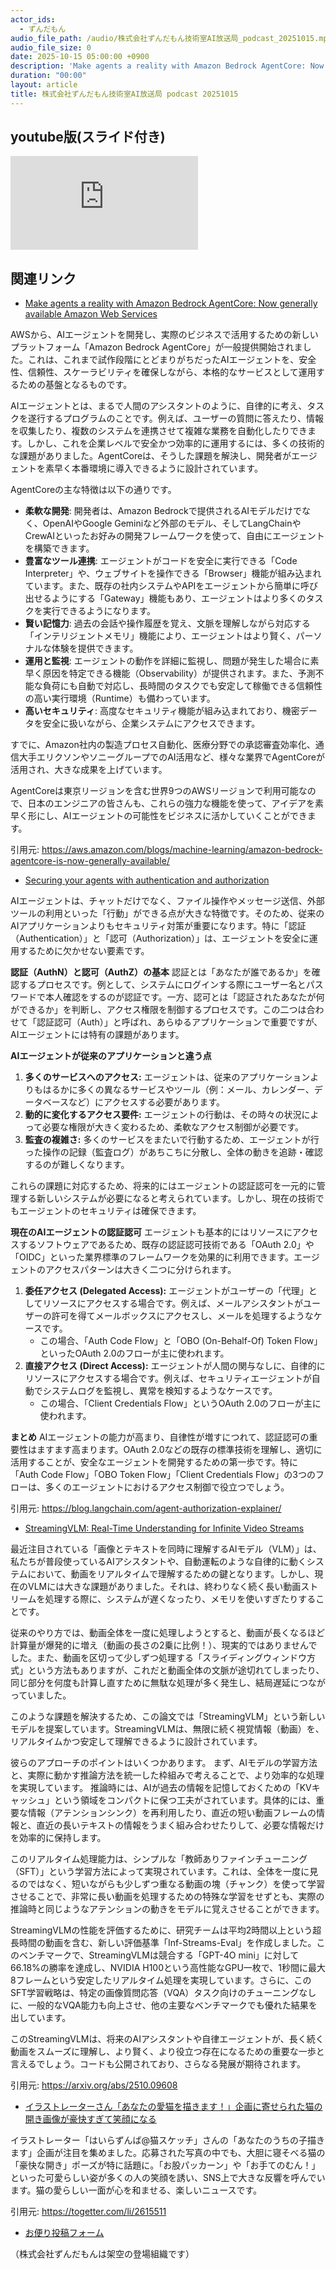```yaml
---
actor_ids:
  - ずんだもん
audio_file_path: /audio/株式会社ずんだもん技術室AI放送局_podcast_20251015.mp3
audio_file_size: 0
date: 2025-10-15 05:00:00 +0900
description: 'Make agents a reality with Amazon Bedrock AgentCore: Now generally available  Amazon Web Services、Securing your agents with authentication and authorization、StreamingVLM: Real-Time Understanding for Infinite Video Streams、イラストレーターさん「あなたの愛猫を描きます！」企画に寄せられた猫の開き画像が豪快すぎて笑顔になる'
duration: "00:00"
layout: article
title: 株式会社ずんだもん技術室AI放送局 podcast 20251015
---
```


## youtube版(スライド付き)

<div class="article-video"><iframe src="https://www.youtube.com/embed/5tR4-M4AumU" title="YouTube video player" frameborder="0" allow="accelerometer; autoplay; clipboard-write; encrypted-media; gyroscope; picture-in-picture; web-share" referrerpolicy="strict-origin-when-cross-origin" allowfullscreen></iframe></div>


## 関連リンク


- [Make agents a reality with Amazon Bedrock AgentCore: Now generally available  Amazon Web Services](https://aws.amazon.com/blogs/machine-learning/amazon-bedrock-agentcore-is-now-generally-available/)  


AWSから、AIエージェントを開発し、実際のビジネスで活用するための新しいプラットフォーム「Amazon Bedrock AgentCore」が一般提供開始されました。これは、これまで試作段階にとどまりがちだったAIエージェントを、安全性、信頼性、スケーラビリティを確保しながら、本格的なサービスとして運用するための基盤となるものです。

AIエージェントとは、まるで人間のアシスタントのように、自律的に考え、タスクを遂行するプログラムのことです。例えば、ユーザーの質問に答えたり、情報を収集したり、複数のシステムを連携させて複雑な業務を自動化したりできます。しかし、これを企業レベルで安全かつ効率的に運用するには、多くの技術的な課題がありました。AgentCoreは、そうした課題を解決し、開発者がエージェントを素早く本番環境に導入できるように設計されています。

AgentCoreの主な特徴は以下の通りです。

*   **柔軟な開発**: 開発者は、Amazon Bedrockで提供されるAIモデルだけでなく、OpenAIやGoogle Geminiなど外部のモデル、そしてLangChainやCrewAIといったお好みの開発フレームワークを使って、自由にエージェントを構築できます。
*   **豊富なツール連携**: エージェントがコードを安全に実行できる「Code Interpreter」や、ウェブサイトを操作できる「Browser」機能が組み込まれています。また、既存の社内システムやAPIをエージェントから簡単に呼び出せるようにする「Gateway」機能もあり、エージェントはより多くのタスクを実行できるようになります。
*   **賢い記憶力**: 過去の会話や操作履歴を覚え、文脈を理解しながら対応する「インテリジェントメモリ」機能により、エージェントはより賢く、パーソナルな体験を提供できます。
*   **運用と監視**: エージェントの動作を詳細に監視し、問題が発生した場合に素早く原因を特定できる機能（Observability）が提供されます。また、予測不能な負荷にも自動で対応し、長時間のタスクでも安定して稼働できる信頼性の高い実行環境（Runtime）も備わっています。
*   **高いセキュリティ**: 高度なセキュリティ機能が組み込まれており、機密データを安全に扱いながら、企業システムにアクセスできます。

すでに、Amazon社内の製造プロセス自動化、医療分野での承認審査効率化、通信大手エリクソンやソニーグループでのAI活用など、様々な業界でAgentCoreが活用され、大きな成果を上げています。

AgentCoreは東京リージョンを含む世界9つのAWSリージョンで利用可能なので、日本のエンジニアの皆さんも、これらの強力な機能を使って、アイデアを素早く形にし、AIエージェントの可能性をビジネスに活かしていくことができます。

引用元: https://aws.amazon.com/blogs/machine-learning/amazon-bedrock-agentcore-is-now-generally-available/


- [Securing your agents with authentication and authorization](https://blog.langchain.com/agent-authorization-explainer/)  


AIエージェントは、チャットだけでなく、ファイル操作やメッセージ送信、外部ツールの利用といった「行動」ができる点が大きな特徴です。そのため、従来のAIアプリケーションよりもセキュリティ対策が重要になります。特に「認証（Authentication）」と「認可（Authorization）」は、エージェントを安全に運用するために欠かせない要素です。

**認証（AuthN）と認可（AuthZ）の基本**
認証とは「あなたが誰であるか」を確認するプロセスです。例として、システムにログインする際にユーザー名とパスワードで本人確認をするのが認証です。一方、認可とは「認証されたあなたが何ができるか」を判断し、アクセス権限を制御するプロセスです。この二つは合わせて「認証認可（Auth）」と呼ばれ、あらゆるアプリケーションで重要ですが、AIエージェントには特有の課題があります。

**AIエージェントが従来のアプリケーションと違う点**
1.  **多くのサービスへのアクセス:** エージェントは、従来のアプリケーションよりもはるかに多くの異なるサービスやツール（例：メール、カレンダー、データベースなど）にアクセスする必要があります。
2.  **動的に変化するアクセス要件:** エージェントの行動は、その時々の状況によって必要な権限が大きく変わるため、柔軟なアクセス制御が必要です。
3.  **監査の複雑さ:** 多くのサービスをまたいで行動するため、エージェントが行った操作の記録（監査ログ）があちこちに分散し、全体の動きを追跡・確認するのが難しくなります。

これらの課題に対応するため、将来的にはエージェントの認証認可を一元的に管理する新しいシステムが必要になると考えられています。しかし、現在の技術でもエージェントのセキュリティは確保できます。

**現在のAIエージェントの認証認可**
エージェントも基本的にはリソースにアクセスするソフトウェアであるため、既存の認証認可技術である「OAuth 2.0」や「OIDC」といった業界標準のフレームワークを効果的に利用できます。エージェントのアクセスパターンは大きく二つに分けられます。

1.  **委任アクセス (Delegated Access):** エージェントがユーザーの「代理」としてリソースにアクセスする場合です。例えば、メールアシスタントがユーザーの許可を得てメールボックスにアクセスし、メールを処理するようなケースです。
    *   この場合、「Auth Code Flow」と「OBO (On-Behalf-Of) Token Flow」といったOAuth 2.0のフローが主に使われます。
2.  **直接アクセス (Direct Access):** エージェントが人間の関与なしに、自律的にリソースにアクセスする場合です。例えば、セキュリティエージェントが自動でシステムログを監視し、異常を検知するようなケースです。
    *   この場合、「Client Credentials Flow」というOAuth 2.0のフローが主に使われます。

**まとめ**
AIエージェントの能力が高まり、自律性が増すにつれて、認証認可の重要性はますます高まります。OAuth 2.0などの既存の標準技術を理解し、適切に活用することが、安全なエージェントを開発するための第一歩です。特に「Auth Code Flow」「OBO Token Flow」「Client Credentials Flow」の3つのフローは、多くのエージェントにおけるアクセス制御で役立つでしょう。

引用元: https://blog.langchain.com/agent-authorization-explainer/


- [StreamingVLM: Real-Time Understanding for Infinite Video Streams](https://arxiv.org/abs/2510.09608)  


最近注目されている「画像とテキストを同時に理解するAIモデル（VLM）」は、私たちが普段使っているAIアシスタントや、自動運転のような自律的に動くシステムにおいて、動画をリアルタイムで理解するための鍵となります。しかし、現在のVLMには大きな課題がありました。それは、終わりなく続く長い動画ストリームを処理する際に、システムが遅くなったり、メモリを使いすぎたりすることです。

従来のやり方では、動画全体を一度に処理しようとすると、動画が長くなるほど計算量が爆発的に増え（動画の長さの2乗に比例！）、現実的ではありませんでした。また、動画を区切って少しずつ処理する「スライディングウィンドウ方式」という方法もありますが、これだと動画全体の文脈が途切れてしまったり、同じ部分を何度も計算し直すために無駄な処理が多く発生し、結局遅延につながっていました。

このような課題を解決するため、この論文では「StreamingVLM」という新しいモデルを提案しています。StreamingVLMは、無限に続く視覚情報（動画）を、リアルタイムかつ安定して理解できるように設計されています。

彼らのアプローチのポイントはいくつかあります。
まず、AIモデルの学習方法と、実際に動かす推論方法を統一した枠組みで考えることで、より効率的な処理を実現しています。
推論時には、AIが過去の情報を記憶しておくための「KVキャッシュ」という領域をコンパクトに保つ工夫がされています。具体的には、重要な情報（アテンションシンク）を再利用したり、直近の短い動画フレームの情報と、直近の長いテキストの情報をうまく組み合わせたりして、必要な情報だけを効率的に保持します。

このリアルタイム処理能力は、シンプルな「教師ありファインチューニング（SFT）」という学習方法によって実現されています。これは、全体を一度に見るのではなく、短いながらも少しずつ重なる動画の塊（チャンク）を使って学習させることで、非常に長い動画を処理するための特殊な学習をせずとも、実際の推論時と同じようなアテンションの動きをモデルに覚えさせることができます。

StreamingVLMの性能を評価するために、研究チームは平均2時間以上という超長時間の動画を含む、新しい評価基準「Inf-Streams-Eval」を作成しました。このベンチマークで、StreamingVLMは競合する「GPT-4O mini」に対して66.18%の勝率を達成し、NVIDIA H100という高性能なGPU一枚で、1秒間に最大8フレームという安定したリアルタイム処理を実現しています。さらに、このSFT学習戦略は、特定の画像質問応答（VQA）タスク向けのチューニングなしに、一般的なVQA能力も向上させ、他の主要なベンチマークでも優れた結果を出しています。

このStreamingVLMは、将来のAIアシスタントや自律エージェントが、長く続く動画をスムーズに理解し、より賢く、より役立つ存在になるための重要な一歩と言えるでしょう。コードも公開されており、さらなる発展が期待されます。

引用元: https://arxiv.org/abs/2510.09608


- [イラストレーターさん「あなたの愛猫を描きます！」企画に寄せられた猫の開き画像が豪快すぎて笑顔になる](https://togetter.com/li/2615511)  


イラストレーター「はいらずんば@猫スケッチ」さんの「あなたのうちの子描きます」企画が注目を集めました。応募された写真の中でも、大胆に寝そべる猫の「豪快な開き」ポーズが特に話題に。「お股パッカーン」や「お手てのむん！」といった可愛らしい姿が多くの人の笑顔を誘い、SNS上で大きな反響を呼んでいます。猫の愛らしい一面が心を和ませる、楽しいニュースです。

引用元: https://togetter.com/li/2615511



- [お便り投稿フォーム](https://forms.gle/ffg4JTfqdiqK62qf9)

（株式会社ずんだもんは架空の登場組織です）

